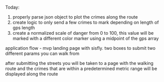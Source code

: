 
Today:
1. properly parse json object to plot the crimes along the route
2. create logic to only send a few crimes to mark depending on length of gps length
3. create a normalized scale of danger from 0 to 100, this value will be marked with a different color marker using a midpoint of the gps array

application flow - mvp
landing page with sisfly. two boxes to submit two different params you can walk from

after submitting the streets you will be taken to a page with the walking route and the crimes that are within a predetermined metric range will be displayed along the route
